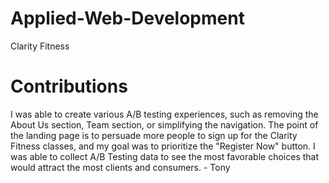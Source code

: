 # Applied-Web-Development
<!DOCTYPE html>
<html>
<head>
Clarity Fitness
</head>
<body>

<h1>Contributions</h1>
<p>I was able to create various A/B testing experiences, such as removing the About Us section, Team section, or simplifying the navigation. The point of the landing page is to persuade more people to sign up for the Clarity Fitness classes, and my goal was to prioritize the "Register Now" button. I was able to collect A/B Testing data to see the most favorable choices that would attract the most clients and consumers. - Tony</p>

</body>
</html>
